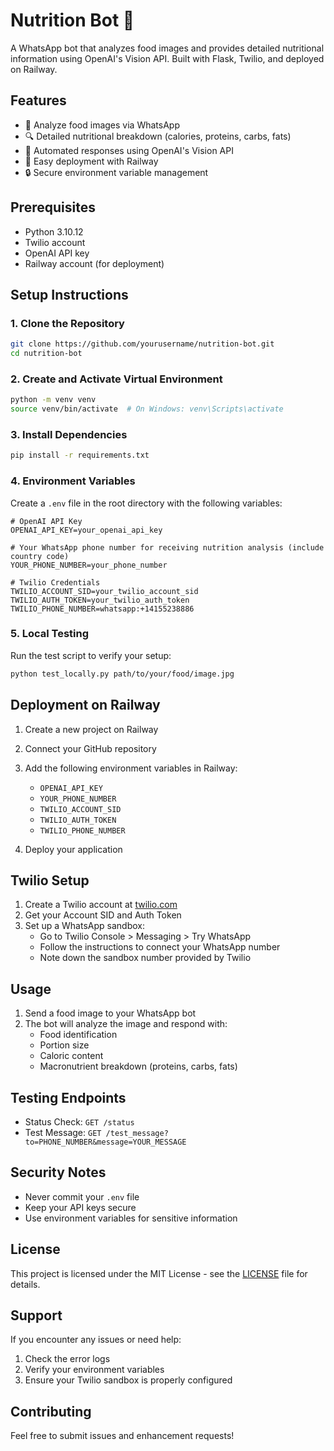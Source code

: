 # Nutrition Bot 🤖

A WhatsApp bot that analyzes food images and provides detailed nutritional information using OpenAI's Vision API. Built with Flask, Twilio, and deployed on Railway.

## Features

- 📸 Analyze food images via WhatsApp
- 🔍 Detailed nutritional breakdown (calories, proteins, carbs, fats)
- 🤖 Automated responses using OpenAI's Vision API
- 🚀 Easy deployment with Railway
- 🔒 Secure environment variable management

## Prerequisites

- Python 3.10.12
- Twilio account
- OpenAI API key
- Railway account (for deployment)

## Setup Instructions

### 1. Clone the Repository
```bash
git clone https://github.com/yourusername/nutrition-bot.git
cd nutrition-bot
```

### 2. Create and Activate Virtual Environment
```bash
python -m venv venv
source venv/bin/activate  # On Windows: venv\Scripts\activate
```

### 3. Install Dependencies
```bash
pip install -r requirements.txt
```

### 4. Environment Variables
Create a `.env` file in the root directory with the following variables:
```env
# OpenAI API Key
OPENAI_API_KEY=your_openai_api_key

# Your WhatsApp phone number for receiving nutrition analysis (include country code)
YOUR_PHONE_NUMBER=your_phone_number

# Twilio Credentials
TWILIO_ACCOUNT_SID=your_twilio_account_sid
TWILIO_AUTH_TOKEN=your_twilio_auth_token
TWILIO_PHONE_NUMBER=whatsapp:+14155238886
```

### 5. Local Testing
Run the test script to verify your setup:
```bash
python test_locally.py path/to/your/food/image.jpg
```

## Deployment on Railway

1. Create a new project on Railway
2. Connect your GitHub repository
3. Add the following environment variables in Railway:
   - `OPENAI_API_KEY`
   - `YOUR_PHONE_NUMBER`
   - `TWILIO_ACCOUNT_SID`
   - `TWILIO_AUTH_TOKEN`
   - `TWILIO_PHONE_NUMBER`

4. Deploy your application

## Twilio Setup

1. Create a Twilio account at [twilio.com](https://www.twilio.com)
2. Get your Account SID and Auth Token
3. Set up a WhatsApp sandbox:
   - Go to Twilio Console > Messaging > Try WhatsApp
   - Follow the instructions to connect your WhatsApp number
   - Note down the sandbox number provided by Twilio

## Usage

1. Send a food image to your WhatsApp bot
2. The bot will analyze the image and respond with:
   - Food identification
   - Portion size
   - Caloric content
   - Macronutrient breakdown (proteins, carbs, fats)

## Testing Endpoints

- Status Check: `GET /status`
- Test Message: `GET /test_message?to=PHONE_NUMBER&message=YOUR_MESSAGE`

## Security Notes

- Never commit your `.env` file
- Keep your API keys secure
- Use environment variables for sensitive information

## License

This project is licensed under the MIT License - see the [LICENSE](LICENSE) file for details.

## Support

If you encounter any issues or need help:
1. Check the error logs
2. Verify your environment variables
3. Ensure your Twilio sandbox is properly configured

## Contributing

Feel free to submit issues and enhancement requests! 